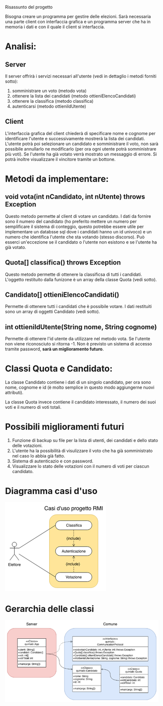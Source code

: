Risassunto del progetto

Bisogna creare un programma per gestire delle elezioni. Sarà necessaria una parte client con interfaccia grafica e un programma server che ha in memoria i dati e con il quale il client si interfaccia.

# Analisi:

## Server
Il server offrirà i servizi necessari all'utente (vedi in dettaglio i metodi forniti sotto):
1. somministrare un voto (metodo vota)
2. ottenere la lista dei candidati (metodo ottieniElencoCandidati)
3. ottenere la classifica (metodo classifica)
4. autenticarsi (metodo ottieniIdUtente)

## Client
L'interfaccia grafica del client chiederà di specificare nome e cognome per identificare l'utente e successivamente mostrerà la lista dei candidati. L'utente potrà poi selezionare un candidato e somministrare il voto, non sarà possibile annullarlo ne modificarlo (per ora ogni utente potrà somministrare più voti). Se l'utente ha già votato verrà mostrato un messaggio di errore. Si potrà inoltre visualizzare il vincitore tramite un bottone.

# Metodi da implementare:

## void vota(int nCandidato, int nUtente) throws Exception
Questo metodo permette al client di votare un candidato. I dati da fornire sono il numero del candidato (ho preferito mettere un numero per semplificare il sistema di conteggio, questo potrebbe essere utile per implementare un databsse sql dove i candidati hanno un id univoco) e un numero che identifica l'utente che sta votando (stesso discorso). Può esserci un'eccezione se il candidato o l'utente non esistono e se l'utente ha già votato.

## Quota[] classifica() throws Exception
Questo metodo permette di ottenere la classificsa di tutti i candidati. L'oggetto restituito dalla funizone è un array della classe Quota (vedi sotto).

## Candidato[] ottieniElencoCandidati()
Permette di ottenere tutti i candidati che è possibile votare. I dati restituiti sono un array di oggetti Candidato (vedi sotto).

## int ottieniIdUtente(String nome, String cognome)
Permette di ottenere l'id utente da utilizzare nel metodo vota. Se l'utente non viene riconosciuto si ritorna -1. Non è previsto un sistema di accesso tramite password, **sarà un miglioramento futuro**.

# Classi Quota e Candidato:

La classe Candidato contiene i dati di un singolo candidato, per ora sono nome, cognome e id (è molto semplice in questo modo aggiungerne nuovi attributi).

La classe Quota invece contiene il candidato interessato, il numero dei suoi voti e il numero di voti totali.

# Possibili miglioramenti futuri

1. Funzione di backup su file per la lista di utenti, dei candidati e dello stato delle votazioni.
2. L'utente ha la possibilità di visulizzare il voto che ha già somministrato nel caso lo abbia già fatto.
3. Sistema di autenticazio e con password.
4. Visualizzare lo stato delle votazioni con il numero di voti per ciascun candidato.

# Diagramma casi d'uso
![alt text](./Casi_d'uso.png)

# Gerarchia delle classi
![alt text](./Gerarchia_delle_classi.png)
